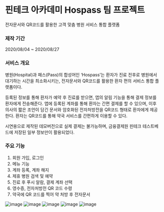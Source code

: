 # 핀테크 아카데미 Hospass 팀 프로젝트
전자문서와 QR코드를 활용한 고객 맞춤 병원 서비스 통합 플랫폼 

### 제작 기간
2020/08/04 ~ 2020/08/27

### 서비스 개요
병원(Hospital)과 패스(Pass)의 합성어인 ‘Hospass’는 환자가 진료 전후로 병원에서 대기하는 시간을 최소화시키는, 전자문서와 QR코드를 활용한 환자 편의 서비스 통합 플랫폼이다.

등록된 정보를 통해 환자가 예약 후 진료를 받으면, 앱의 알림 기능을 통해 결제 정보를 환자에게 전송해준다. 앱에 등록된 계좌를 통해 환자는 간편 결제를 할 수 있으며, 이후 의사의 짧은 조언이 담긴 문서와 암호화된 전자처방전을 QR코드 형태로 환자에게 제공한다. 환자는 QR코드를 통해 약국 서비스를 간편하게 이용할 수 있다.

시연용으로 제작된 데모버전으로 실제 결제는 불가능하며, 금융결제원 핀테크 테스트베드에 저장된 일부 정보만이 활용되었다. 

### 주요 기능
1. 회원 가입, 로그인
2. 메뉴 기능
3. 계좌 등록, 계좌 해지
4. 제휴 병원 검색 및 예약
5. 진료 후 푸시 알람, 결제 계좌 선택
6. 영수증, 전자처방전 QR 코드 수령
7. 약국에 QR 코드를 찍어 약 처방 후 전자문서 

![image](https://user-images.githubusercontent.com/62985311/91939949-a5db1400-ed31-11ea-9728-126b17ac4313.png)
![image](https://user-images.githubusercontent.com/62985311/91939966-aa073180-ed31-11ea-9232-10ecfeac9795.png)
![image](https://user-images.githubusercontent.com/62985311/91939999-b8554d80-ed31-11ea-8f8d-dea5764cfed9.png)
![image](https://user-images.githubusercontent.com/62985311/91940003-bbe8d480-ed31-11ea-8306-93632b44b09c.png)
![image](https://user-images.githubusercontent.com/62985311/91940009-be4b2e80-ed31-11ea-8db0-f26ddab430b4.png)
